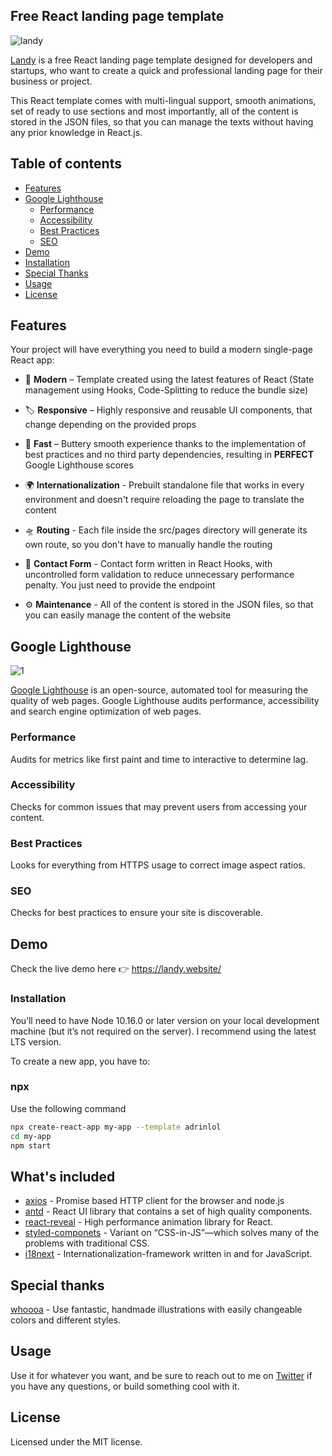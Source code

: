 ## Free React landing page template

![landy](https://user-images.githubusercontent.com/48876996/100373174-cd393880-3023-11eb-9fef-8acdf9733120.gif)

[Landy][landy] is a free React landing page template designed for developers and startups, who want to create a quick and professional landing page for their business or project.

This React template comes with multi-lingual support, smooth animations, set of ready to use sections and most importantly, all of the content is stored in the JSON files, so that you can manage the texts without having any prior knowledge in React.js.

## Table of contents

- [Features](#features)
- [Google Lighthouse](#google-lighthouse)
  - [Performance](#performance)
  - [Accessibility](#accessibility)
  - [Best Practices](#best-practices)
  - [SEO](#seo)
- [Demo](#demo)
- [Installation](#installation)
- [Special Thanks](#special-thanks)
- [Usage](#usage)
- [License](#license)

## Features

Your project will have everything you need to build a modern single-page React app:

- 🎁 **Modern** – Template created using the latest features of React (State management using Hooks, Code-Splitting to reduce the bundle size)

- 🏷 **Responsive** – Highly responsive and reusable UI components, that change depending on the provided props

- 🚀 **Fast** – Buttery smooth experience thanks to the implementation of best practices and no third party dependencies, resulting in <b>PERFECT</b> Google Lighthouse scores

- 🌍 **Internationalization** - Prebuilt standalone file that works in every environment and doesn't require reloading the page to translate the content

- 🛸 **Routing** - Each file inside the src/pages directory will generate its own route, so you don't have to manually handle the routing

- 🤙 **Contact Form** - Contact form written in React Hooks, with uncontrolled form validation to reduce unnecessary performance penalty. You just need to provide the endpoint

- ⚙️ **Maintenance** - All of the content is stored in the JSON files, so that you can easily manage the content of the website

## Google Lighthouse

![1](https://user-images.githubusercontent.com/48876996/104335960-555c9a00-550d-11eb-8e94-4549637f72bd.PNG)

[Google Lighthouse][google lighthouse] is an open-source, automated tool for measuring the quality of web pages. Google Lighthouse audits performance, accessibility and search engine optimization of web pages.

### Performance

Audits for metrics like first paint and time to interactive to determine lag.

### Accessibility

Checks for common issues that may prevent users from accessing your content.

### Best Practices

Looks for everything from HTTPS usage to correct image aspect ratios.

### SEO

Checks for best practices to ensure your site is discoverable.

## Demo

Check the live demo here 👉️ https://landy.website/

### Installation

You’ll need to have Node 10.16.0 or later version on your local development machine (but it’s not required on the server). I recommend using the latest LTS version.

To create a new app, you have to:

### npx

Use the following command

```sh
npx create-react-app my-app --template adrinlol
cd my-app
npm start
```

## What's included

- [axios][axios] - Promise based HTTP client for the browser and node.js
- [antd][antd] - React UI library that contains a set of high quality components.
- [react-reveal][react-reveal] - High performance animation library for React.
- [styled-componets][styled-componets] - Variant on “CSS-in-JS”—which solves many of the problems with traditional CSS.
- [i18next][i18next] - Internationalization-framework written in and for JavaScript.

## Special thanks

[whoooa][whoooa] - Use fantastic, handmade illustrations with easily changeable colors and different styles.

## Usage

Use it for whatever you want, and be sure to reach out to me on [Twitter](https://twitter.com/Adrinlolx) if you have any questions, or build something cool with it.

## License

Licensed under the MIT license.

<!-- prettier-ignore-start -->
[axios]: https://github.com/axios/axios
[antd]: https://github.com/ant-design/ant-design
[react-reveal]: https://github.com/rnosov/react-reveal
[styled-componets]: https://github.com/styled-components/styled-components
[i18next]: https://github.com/i18next/i18next
[whoooa]: https://www.whoooa.rocks/
[Landy]: https://www.npmjs.com/package/cra-template-adrinlol
[Google Lighthouse]: https://developers.google.com/web/tools/lighthouse
<!-- prettier-ignore-end -->
